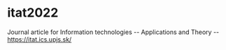 # itat2022

Journal article for Information technologies -- Applications and Theory -- https://itat.ics.upjs.sk/